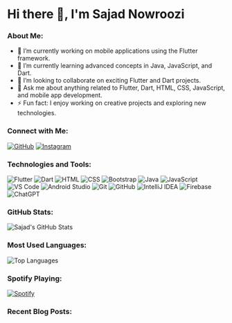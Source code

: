 # Hi there 👋, I'm Sajad Nowroozi

### About Me:
- 🔭 I’m currently working on mobile applications using the Flutter framework.
- 🌱 I’m currently learning advanced concepts in Java, JavaScript, and Dart.
- 👯 I’m looking to collaborate on exciting Flutter and Dart projects.
- 💬 Ask me about anything related to Flutter, Dart, HTML, CSS, JavaScript, and mobile app development.
- ⚡ Fun fact: I enjoy working on creative projects and exploring new technologies.

### Connect with Me:
[![GitHub](https://img.shields.io/badge/-GitHub-black?style=flat&logo=github)](https://github.com/sajadnowroozi2003)
[![Instagram](https://img.shields.io/badge/-Instagram-pink?style=flat&logo=instagram)](https://www.instagram.com/sajad.nowroozi/)

### Technologies and Tools:
![Flutter](https://img.shields.io/badge/-Flutter-blue?style=flat&logo=Flutter)
![Dart](https://img.shields.io/badge/-Dart-blue?style=flat&logo=Dart)
![HTML](https://img.shields.io/badge/-HTML-orange?style=flat&logo=html5)
![CSS](https://img.shields.io/badge/-CSS-blue?style=flat&logo=css3)
![Bootstrap](https://img.shields.io/badge/-Bootstrap-purple?style=flat&logo=bootstrap)
![Java](https://img.shields.io/badge/-Java-red?style=flat&logo=java)
![JavaScript](https://img.shields.io/badge/-JavaScript-yellow?style=flat&logo=javascript)
![VS Code](https://img.shields.io/badge/-VS%20Code-blue?style=flat&logo=Visual%20Studio%20Code)
![Android Studio](https://img.shields.io/badge/-Android%20Studio-green?style=flat&logo=android-studio)
![Git](https://img.shields.io/badge/-Git-black?style=flat&logo=Git)
![GitHub](https://img.shields.io/badge/-GitHub-black?style=flat&logo=github)
![IntelliJ IDEA](https://img.shields.io/badge/-IntelliJ%20IDEA-blue?style=flat&logo=intellij-idea)
![Firebase](https://img.shields.io/badge/-Firebase-yellow?style=flat&logo=firebase)
![ChatGPT](https://img.shields.io/badge/-ChatGPT-green?style=flat&logo=openai)

### GitHub Stats:
![Sajad's GitHub Stats](https://github-readme-stats.vercel.app/api?username=sajadnowroozi2003&show_icons=true&theme=radical)

### Most Used Languages:
![Top Languages](https://github-readme-stats.vercel.app/api/top-langs/?username=sajadnowroozi2003&layout=compact&theme=radical)

### Spotify Playing:
[![Spotify](https://novatorem.vercel.app/api/spotify)](https://open.spotify.com/user/your-username)

### Recent Blog Posts:
<!-- BLOG-POST-LIST:START -->
<!-- BLOG-POST-LIST:END -->
